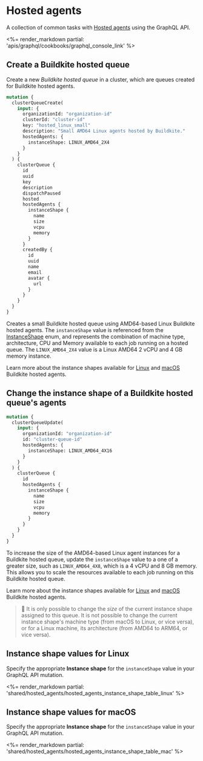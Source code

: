 # Hosted agents

A collection of common tasks with [Hosted agents](/docs/pipelines/hosted-agents) using the GraphQL API.

<%= render_markdown partial: 'apis/graphql/cookbooks/graphql_console_link' %>

## Create a Buildkite hosted queue

Create a new _Buildkite hosted queue_ in a cluster, which are queues created for Buildkite hosted agents.

```graphql
mutation {
  clusterQueueCreate(
    input: {
      organizationId: "organization-id"
      clusterId: "cluster-id"
      key: "hosted_linux_small"
      description: "Small AMD64 Linux agents hosted by Buildkite."
      hostedAgents: {
        instanceShape: LINUX_AMD64_2X4
      }
    }
  ) {
    clusterQueue {
      id
      uuid
      key
      description
      dispatchPaused
      hosted
      hostedAgents {
        instanceShape {
          name
          size
          vcpu
          memory
        }
      }
      createdBy {
        id
        uuid
        name
        email
        avatar {
          url
        }
      }
    }
  }
}
```

Creates a small Buildkite hosted queue using AMD64-based Linux Buildkite hosted agents. The `instanceShape` value is referenced from the [InstanceShape](/docs/apis/graphql/schemas/enum/hostedagentinstanceshapename) enum, and represents the combination of machine type, architecture, CPU and Memory available to each job running on a hosted queue. The `LINUX_AMD64_2X4` value is a Linux AMD64 2 vCPU and 4 GB memory instance.

Learn more about the instance shapes available for [Linux](#instance-shape-values-for-linux) and [macOS](#instance-shape-values-for-macos) Buildkite hosted agents.

## Change the instance shape of a Buildkite hosted queue's agents

```graphql
mutation {
  clusterQueueUpdate(
    input: {
      organizationId: "organization-id"
      id: "cluster-queue-id"
      hostedAgents: {
        instanceShape: LINUX_AMD64_4X16
      }
    }
  ) {
    clusterQueue {
      id
      hostedAgents {
        instanceShape {
          name
          size
          vcpu
          memory
        }
      }
    }
  }
}
```

To increase the size of the AMD64-based Linux agent instances for a Buildkite hosted queue, update the `instanceShape` value to a one of a greater size, such as `LINUX_AMD64_4X8`, which is a 4 vCPU and 8 GB memory. This allows you to scale the resources available to each job running on this Buildkite hosted queue.

Learn more about the instance shapes available for [Linux](#instance-shape-values-for-linux) and [macOS](#instance-shape-values-for-macos) Buildkite hosted agents.

> 📘
> It is only possible to change the _size_ of the current instance shape assigned to this queue. It is not possible to change the current instance shape's machine type (from macOS to Linux, or vice versa), or for a Linux machine, its architecture (from AMD64 to ARM64, or vice versa).

## Instance shape values for Linux

Specify the appropriate **Instance shape** for the `instanceShape` value in your GraphQL API mutation.

<%= render_markdown partial: 'shared/hosted_agents/hosted_agents_instance_shape_table_linux' %>

## Instance shape values for macOS

Specify the appropriate **Instance shape** for the `instanceShape` value in your GraphQL API mutation.

<%= render_markdown partial: 'shared/hosted_agents/hosted_agents_instance_shape_table_mac' %>
